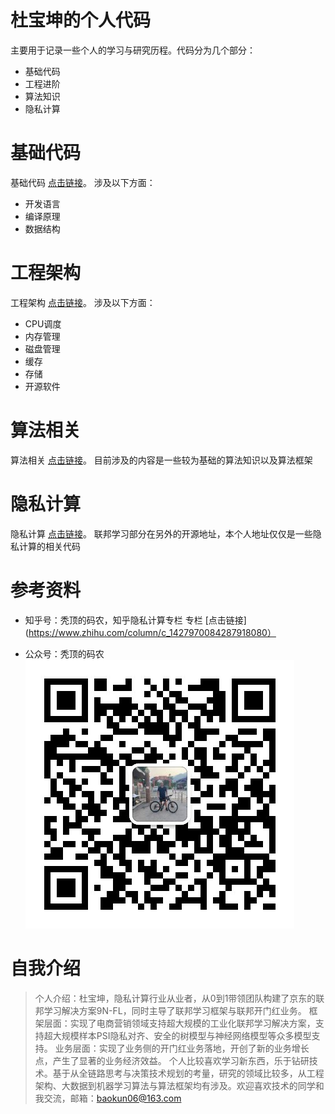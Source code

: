 # 杜宝坤的个人代码
  主要用于记录一些个人的学习与研究历程。代码分为几个部分：
- 基础代码
- 工程进阶
- 算法知识
- 隐私计算

# 基础代码
基础代码 [点击链接](https://github.com/dubaokun/code/tree/master/basic)。
涉及以下方面：
- 开发语言
- 编译原理
- 数据结构

# 工程架构
工程架构 [点击链接](https://github.com/dubaokun/code/tree/master/engine)。
涉及以下方面：
- CPU调度
- 内存管理
- 磁盘管理
- 缓存
- 存储
- 开源软件

# 算法相关
算法相关 [点击链接](https://github.com/dubaokun/code/tree/master/ml)。
目前涉及的内容是一些较为基础的算法知识以及算法框架

# 隐私计算
隐私计算 [点击链接](https://github.com/dubaokun/code/tree/master/privacy)。
联邦学习部分在另外的开源地址，本个人地址仅仅是一些隐私计算的相关代码

# 参考资料
- 知乎号：秃顶的码农，知乎隐私计算专栏 
专栏 [点击链接](https://www.zhihu.com/column/c_1427970084287918080）

- 公众号：秃顶的码农
  ![avatar]( dbk_公众号.jpg)


# 自我介绍
>个人介绍：杜宝坤，隐私计算行业从业者，从0到1带领团队构建了京东的联邦学习解决方案9N-FL，同时主导了联邦学习框架与联邦开门红业务。
>框架层面：实现了电商营销领域支持超大规模的工业化联邦学习解决方案，支持超大规模样本PSI隐私对齐、安全的树模型与神经网络模型等众多模型支持。
>业务层面：实现了业务侧的开门红业务落地，开创了新的业务增长点，产生了显著的业务经济效益。
>个人比较喜欢学习新东西，乐于钻研技术。基于从全链路思考与决策技术规划的考量，研究的领域比较多，从工程架构、大数据到机器学习算法与算法框架均有涉及。欢迎喜欢技术的同学和我交流，邮箱：baokun06@163.com
